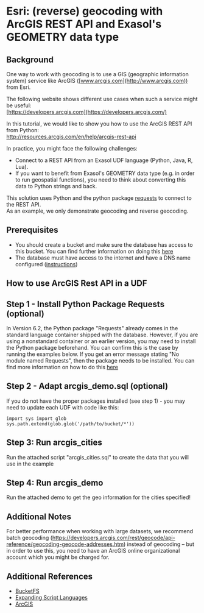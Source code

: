 # Esri: (reverse) geocoding with ArcGIS REST API and Exasol's GEOMETRY data type 
## Background

One way to work with geocoding is to use a GIS (geographic information system) service like ArcGIS ([www.arcgis.com](http://www.arcgis.com)) from Esri.

The following website shows different use cases when such a service might be useful:  
[https://developers.arcgis.com](https://developers.arcgis.com/)

In this tutorial, we would like to show you how to use the ArcGIS REST API from Python:  
<http://resources.arcgis.com/en/help/arcgis-rest-api>

In practice, you might face the following challenges:

* Connect to a REST API from an Exasol UDF language (Python, Java, R, Lua).
* If you want to benefit from Exasol's GEOMETRY data type (e.g. in order to run geospatial functions), you need to think about converting this data to Python strings and back.

This solution uses Python and the python package [requests](https://requests.readthedocs.io/en/master/) to connect to the REST API.  
As an example, we only demonstrate geocoding and reverse geocoding.

## Prerequisites

* You should create a bucket and make sure the database has access to this bucket. You can find further information on doing this [here](https://docs.exasol.com/database_concepts/bucketfs/bucketfs.htm)
* The database must have access to the internet and have a DNS name configured ([instructions](https://docs.exasol.com/administration/on-premise/manage_network/configure_network_access.htm?Highlight=dns#SystemNetworkSettings))

## How to use ArcGIS Rest API in a UDF

## Step 1 - Install Python Package Requests (optional)

In Version 6.2, the Python package "Requests" already comes in the standard language container shipped with the database. However, if you are using a nonstandard container or an earlier version, you may need to install the Python package beforehand. You can confirm this is the case by running the examples below. If you get an error message stating "No module named Requests", then the package needs to be installed. You can find more information on how to do this [here](https://docs.exasol.com/database_concepts/udf_scripts/expand_script_using_bucketfs.htm#PythonLibraries)

## Step 2 - Adapt arcgis_demo.sql (optional)

If you do not have the proper packages installed (see step 1) - you may need to update each UDF with code like this:


```
import sys import glob   sys.path.extend(glob.glob('/path/to/bucket/*'))
```
## Step 3: Run arcgis_cities

Run the attached script "arcgis_cities.sql" to create the data that you will use in the example

## Step 4: Run arcgis_demo

Run the attached demo to get the geo information for the cities specified!

## Additional Notes

For better performance when working with large datasets, we recommend batch geocoding (<https://developers.arcgis.com/rest/geocode/api-reference/geocoding-geocode-addresses.htm>) instead of geocoding – but in order to use this, you need to have an ArcGIS online organizational account which you might be charged for.

## Additional References

* [BucketFS](https://docs.exasol.com/database_concepts/bucketfs/bucketfs.htm)
* [Expanding Script Languages](https://docs.exasol.com/database_concepts/udf_scripts/expand_script_using_bucketfs.htm)
* [ArcGIS](https://www.arcgis.com/index.html)
